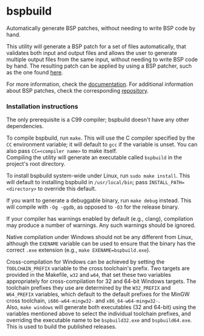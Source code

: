 # bspbuild

Automatically generate BSP patches, without needing to write BSP code by hand.

This utility will generate a BSP patch for a set of files automatically, that validates both input and output files
and allows the user to generate multiple output files from the same input, without needing to write BSP code by hand.
The resulting patch can be applied by using a BSP patcher, such as the one found [here][patcher-website].

For more information, check the [documentation](docs.md). For additional information about BSP patches, check the
corresponding [repository][bsp-repo].

[patcher-website]: https://aaaaaa123456789.github.io/bsp
[bsp-repo]: https://github.com/aaaaaa123456789/bsp

### Installation instructions

The only prerequisite is a C99 compiler; bspbuild doesn't have any other dependencies.

To compile bspbuild, run `make`. This will use the C compiler specified by the `CC` environment variable; it will
default to `gcc` if the variable is unset. You can also pass `CC=<compiler name>` to make itself.  
Compiling the utility will generate an executable called `bspbuild` in the project's root directory.

To install bspbuild system-wide under Linux, run `sudo make install`. This will default to installing bspbuild in
`/usr/local/bin`; pass `INSTALL_PATH=<directory>` to override this default.

If you want to generate a debuggable binary, run `make debug` instead. This will compile with `-Og -ggdb`, as opposed
to `-O3` for the release binary.

If your compiler has warnings enabled by default (e.g., clang), compilation may produce a number of warnings. Any such
warnings should be ignored.

Native compilation under Windows should not be any different from Linux, although the `EXENAME` variable can be used
to ensure that the binary has the correct `.exe` extension (e.g., `make EXENAME=bspbuild.exe`).

Cross-compilation for Windows can be achieved by setting the `TOOLCHAIN_PREFIX` variable to the cross toolchain's
prefix. Two targets are provided in the Makefile, `w32` and `w64`, that set these two variables appropriately for
cross-compilation for 32 and 64-bit Windows targets. The toolchain prefixes they use are determined by the
`W32_PREFIX` and `W64_PREFIX` variables, which default to the default prefixes for the MinGW cross toolchain,
`i686-w64-mingw32-` and `x86_64-w64-mingw32-`.  
Also, `make windows` will generate both executables (32 and 64-bit) using the variables mentioned above to select the
individual toolchain prefixes, and overriding the executable name to be `bspbuild32.exe` and `bspbuild64.exe`. This is
used to build the published releases.
